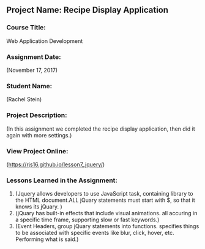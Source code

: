 ## Project Name:  Recipe Display Application

### Course Title:
Web Application Development

### Assignment Date:  
(November 17, 2017)

### Student Name:  
(Rachel Stein)

### Project Description:
(In this assignment we completed the recipe display application, then did it again with more settings.)

### View Project Online:
(https://rjs16.github.io/lesson7_jquery/)

### Lessons Learned in the Assignment:
1. (Jquery allows developers to use JavaScript task, containing library to the HTML document.ALL jQuary statements must start with $, so that it knows its jQuary.  )
2. (jQuary has built-in effects that include visual animations. all accuring in a specific time frame, supporting slow or fast keywords.)
3. (Event Headers, group jQuary statements into functions. specifies things to be associated with specific events like blur, click, hover, etc. Performing what is said.)


